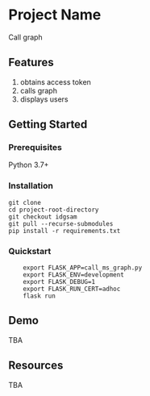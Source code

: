# Project Name

Call graph
## Features

1. obtains access token
1. calls graph
1. displays users

## Getting Started

### Prerequisites

Python 3.7+

### Installation
```
git clone
cd project-root-directory
git checkout idgsam
git pull --recurse-submodules
pip install -r requirements.txt

```

### Quickstart

```
    export FLASK_APP=call_ms_graph.py
    export FLASK_ENV=development
    export FLASK_DEBUG=1
    export FLASK_RUN_CERT=adhoc
    flask run
```

## Demo

TBA

## Resources

TBA
